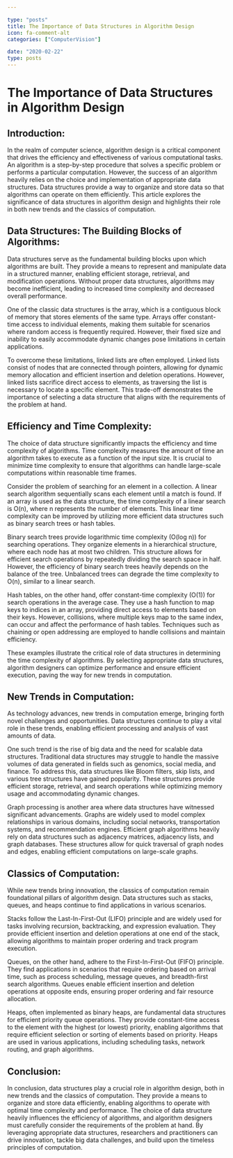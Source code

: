 ```yaml
---

type: "posts"
title: The Importance of Data Structures in Algorithm Design
icon: fa-comment-alt
categories: ["ComputerVision"]

date: "2020-02-22"
type: posts
---
```





# The Importance of Data Structures in Algorithm Design

## Introduction:

In the realm of computer science, algorithm design is a critical component that drives the efficiency and effectiveness of various computational tasks. An algorithm is a step-by-step procedure that solves a specific problem or performs a particular computation. However, the success of an algorithm heavily relies on the choice and implementation of appropriate data structures. Data structures provide a way to organize and store data so that algorithms can operate on them efficiently. This article explores the significance of data structures in algorithm design and highlights their role in both new trends and the classics of computation.

## Data Structures: The Building Blocks of Algorithms:

Data structures serve as the fundamental building blocks upon which algorithms are built. They provide a means to represent and manipulate data in a structured manner, enabling efficient storage, retrieval, and modification operations. Without proper data structures, algorithms may become inefficient, leading to increased time complexity and decreased overall performance.

One of the classic data structures is the array, which is a contiguous block of memory that stores elements of the same type. Arrays offer constant-time access to individual elements, making them suitable for scenarios where random access is frequently required. However, their fixed size and inability to easily accommodate dynamic changes pose limitations in certain applications.

To overcome these limitations, linked lists are often employed. Linked lists consist of nodes that are connected through pointers, allowing for dynamic memory allocation and efficient insertion and deletion operations. However, linked lists sacrifice direct access to elements, as traversing the list is necessary to locate a specific element. This trade-off demonstrates the importance of selecting a data structure that aligns with the requirements of the problem at hand.

## Efficiency and Time Complexity:

The choice of data structure significantly impacts the efficiency and time complexity of algorithms. Time complexity measures the amount of time an algorithm takes to execute as a function of the input size. It is crucial to minimize time complexity to ensure that algorithms can handle large-scale computations within reasonable time frames.

Consider the problem of searching for an element in a collection. A linear search algorithm sequentially scans each element until a match is found. If an array is used as the data structure, the time complexity of a linear search is O(n), where n represents the number of elements. This linear time complexity can be improved by utilizing more efficient data structures such as binary search trees or hash tables.

Binary search trees provide logarithmic time complexity (O(log n)) for searching operations. They organize elements in a hierarchical structure, where each node has at most two children. This structure allows for efficient search operations by repeatedly dividing the search space in half. However, the efficiency of binary search trees heavily depends on the balance of the tree. Unbalanced trees can degrade the time complexity to O(n), similar to a linear search.

Hash tables, on the other hand, offer constant-time complexity (O(1)) for search operations in the average case. They use a hash function to map keys to indices in an array, providing direct access to elements based on their keys. However, collisions, where multiple keys map to the same index, can occur and affect the performance of hash tables. Techniques such as chaining or open addressing are employed to handle collisions and maintain efficiency.

These examples illustrate the critical role of data structures in determining the time complexity of algorithms. By selecting appropriate data structures, algorithm designers can optimize performance and ensure efficient execution, paving the way for new trends in computation.

## New Trends in Computation:

As technology advances, new trends in computation emerge, bringing forth novel challenges and opportunities. Data structures continue to play a vital role in these trends, enabling efficient processing and analysis of vast amounts of data.

One such trend is the rise of big data and the need for scalable data structures. Traditional data structures may struggle to handle the massive volumes of data generated in fields such as genomics, social media, and finance. To address this, data structures like Bloom filters, skip lists, and various tree structures have gained popularity. These structures provide efficient storage, retrieval, and search operations while optimizing memory usage and accommodating dynamic changes.

Graph processing is another area where data structures have witnessed significant advancements. Graphs are widely used to model complex relationships in various domains, including social networks, transportation systems, and recommendation engines. Efficient graph algorithms heavily rely on data structures such as adjacency matrices, adjacency lists, and graph databases. These structures allow for quick traversal of graph nodes and edges, enabling efficient computations on large-scale graphs.

## Classics of Computation:

While new trends bring innovation, the classics of computation remain foundational pillars of algorithm design. Data structures such as stacks, queues, and heaps continue to find applications in various scenarios.

Stacks follow the Last-In-First-Out (LIFO) principle and are widely used for tasks involving recursion, backtracking, and expression evaluation. They provide efficient insertion and deletion operations at one end of the stack, allowing algorithms to maintain proper ordering and track program execution.

Queues, on the other hand, adhere to the First-In-First-Out (FIFO) principle. They find applications in scenarios that require ordering based on arrival time, such as process scheduling, message queues, and breadth-first search algorithms. Queues enable efficient insertion and deletion operations at opposite ends, ensuring proper ordering and fair resource allocation.

Heaps, often implemented as binary heaps, are fundamental data structures for efficient priority queue operations. They provide constant-time access to the element with the highest (or lowest) priority, enabling algorithms that require efficient selection or sorting of elements based on priority. Heaps are used in various applications, including scheduling tasks, network routing, and graph algorithms.

## Conclusion:

In conclusion, data structures play a crucial role in algorithm design, both in new trends and the classics of computation. They provide a means to organize and store data efficiently, enabling algorithms to operate with optimal time complexity and performance. The choice of data structure heavily influences the efficiency of algorithms, and algorithm designers must carefully consider the requirements of the problem at hand. By leveraging appropriate data structures, researchers and practitioners can drive innovation, tackle big data challenges, and build upon the timeless principles of computation.